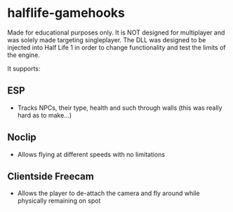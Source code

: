 # halflife-gamehooks

Made for educational purposes only. It is NOT designed for multiplayer and was solely made targeting singleplayer. The DLL was designed to be injected into Half Life 1 in order to change functionality and test the limits of the engine.

It supports:

## ESP
- Tracks NPCs, their type, health and such through walls (this was really hard as to make...)

## Noclip
- Allows flying at different speeds with no limitations

## Clientside Freecam
- Allows the player to de-attach the camera and fly around while physically remaining on spot
